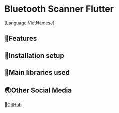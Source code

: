 # Bluetooth Scanner Flutter

[Language VietNamese]

## 🔑Features

## 🔧Installation setup

## 📘Main libraries used

## 🌏Other Social Media

📌[GitHub](https://github.com/HuygaoBE)


<!-- ##Link Example

[CodeTime](https://github.com/HuygaoBE) -->
